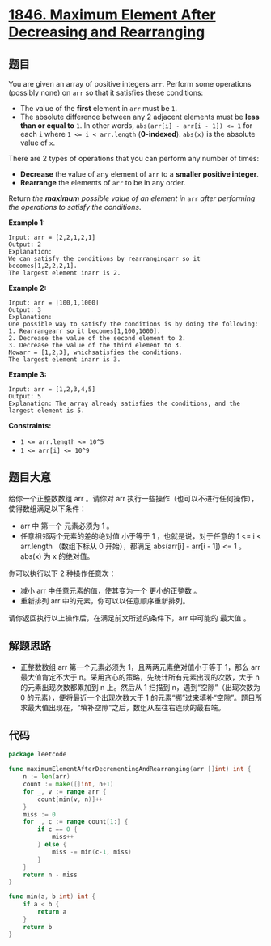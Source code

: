 # [1846. Maximum Element After Decreasing and Rearranging](https://leetcode.com/problems/maximum-element-after-decreasing-and-rearranging/)


## 题目

You are given an array of positive integers `arr`. Perform some operations (possibly none) on `arr` so that it satisfies these conditions:

- The value of the **first** element in `arr` must be `1`.
- The absolute difference between any 2 adjacent elements must be **less than or equal to** `1`. In other words, `abs(arr[i] - arr[i - 1]) <= 1` for each `i` where `1 <= i < arr.length` (**0-indexed**). `abs(x)` is the absolute value of `x`.

There are 2 types of operations that you can perform any number of times:

- **Decrease** the value of any element of `arr` to a **smaller positive integer**.
- **Rearrange** the elements of `arr` to be in any order.

Return *the **maximum** possible value of an element in* `arr` *after performing the operations to satisfy the conditions*.

**Example 1:**

```
Input: arr = [2,2,1,2,1]
Output: 2
Explanation:
We can satisfy the conditions by rearrangingarr so it becomes[1,2,2,2,1].
The largest element inarr is 2.

```

**Example 2:**

```
Input: arr = [100,1,1000]
Output: 3
Explanation:
One possible way to satisfy the conditions is by doing the following:
1. Rearrangearr so it becomes[1,100,1000].
2. Decrease the value of the second element to 2.
3. Decrease the value of the third element to 3.
Nowarr = [1,2,3], whichsatisfies the conditions.
The largest element inarr is 3.
```

**Example 3:**

```
Input: arr = [1,2,3,4,5]
Output: 5
Explanation: The array already satisfies the conditions, and the largest element is 5.

```

**Constraints:**

- `1 <= arr.length <= 10^5`
- `1 <= arr[i] <= 10^9`

## 题目大意

给你一个正整数数组 arr 。请你对 arr 执行一些操作（也可以不进行任何操作），使得数组满足以下条件：

- arr 中 第一个 元素必须为 1 。
- 任意相邻两个元素的差的绝对值 小于等于 1 ，也就是说，对于任意的 1 <= i < arr.length （数组下标从 0 开始），都满足 abs(arr[i] - arr[i - 1]) <= 1 。abs(x) 为 x 的绝对值。

你可以执行以下 2 种操作任意次：

- 减小 arr 中任意元素的值，使其变为一个 更小的正整数 。
- 重新排列 arr 中的元素，你可以以任意顺序重新排列。

请你返回执行以上操作后，在满足前文所述的条件下，arr 中可能的 最大值 。

## 解题思路

- 正整数数组 arr 第一个元素必须为 1，且两两元素绝对值小于等于 1，那么 arr 最大值肯定不大于 n。采用贪心的策略，先统计所有元素出现的次数，大于 n 的元素出现次数都累加到 n 上。然后从 1 扫描到 n，遇到“空隙”（出现次数为 0 的元素），便将最近一个出现次数大于 1 的元素“挪”过来填补“空隙”。题目所求最大值出现在，“填补空隙”之后，数组从左往右连续的最右端。

## 代码

```go
package leetcode

func maximumElementAfterDecrementingAndRearranging(arr []int) int {
	n := len(arr)
	count := make([]int, n+1)
	for _, v := range arr {
		count[min(v, n)]++
	}
	miss := 0
	for _, c := range count[1:] {
		if c == 0 {
			miss++
		} else {
			miss -= min(c-1, miss)
		}
	}
	return n - miss
}

func min(a, b int) int {
	if a < b {
		return a
	}
	return b
}
```